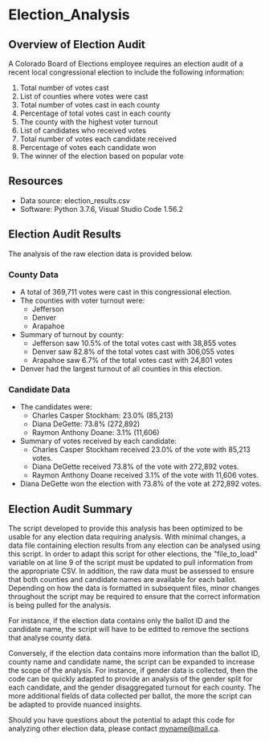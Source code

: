 # Election_Analysis

## Overview of Election Audit
A Colorado Board of Elections employee requires an election audit of a recent local congressional election to include the following information:

1. Total number of votes cast
2. List of counties where votes were cast
3. Total number of votes cast in each county
4. Percentage of total votes cast in each county 
5. The county with the highest voter turnout
6. List of candidates who received votes
7. Total number of votes each candidate received
8. Percentage of votes each candidate won
9. The winner of the election based on popular vote

## Resources

* Data source: election_results.csv
* Software: Python 3.7.6, Visual Studio Code 1.56.2

## Election Audit Results
The analysis of the raw election data is provided below.

### County Data
* A total of 369,711 votes were cast in this congressional election.
* The counties with voter turnout were:
    * Jefferson
    * Denver
    * Arapahoe
* Summary of turnout by county:
    * Jefferson saw 10.5% of the total votes cast with 38,855 votes
    * Denver saw 82.8% of the total votes cast with 306,055 votes
    * Arapahoe saw 6.7% of the total votes cast with 24,801 votes
* Denver had the largest turnout of all counties in this election.

### Candidate Data
* The candidates were:
    * Charles Casper Stockham: 23.0% (85,213)
    * Diana DeGette: 73.8% (272,892)
    * Raymon Anthony Doane: 3.1% (11,606)
* Summary of votes received by each candidate:
    * Charles Casper Stockham received 23.0% of the vote with 85,213 votes.
    * Diana DeGette received 73.8% of the vote with 272,892 votes.
    * Raymon Anthony Doane received 3.1% of the vote with 11,606 votes.
* Diana DeGette won the election with 73.8% of the vote at 272,892 votes.

## Election Audit Summary

The script developed to provide this analysis has been optimized to be usable for any election data requiring analysis. With minimal changes, a data file containing election results from any election can be analysed using this script. In order to adapt this script for other elections, the "file_to_load" variable on at line 9 of the script must be updated to pull information from the appropriate CSV. In addition, the raw data must be assessed to ensure that both counties and candidate names are available for each ballot. Depending on how the data is formatted in subsequent files, minor changes throughout the script may be required to ensure that the correct information is being pulled for the analysis.

For instance, if the election data contains only the ballot ID and the candidate name, the script will have to be editted to remove the sections that analyse county data.

Conversely, if the election data contains more information than the ballot ID, county name and candidate name, the script can be expanded to increase the scope of the analysis. For instance, if gender data is collected, then the code can be quickly adapted to provide an analysis of the gender split for each candidate, and the gender disaggregated turnout for each county. The more additional fields of data collected per ballot, the more the script can be adapted to provide nuanced insights. 

Should you have questions about the potential to adapt this code for analyzing other election data, please contact myname@mail.ca.
